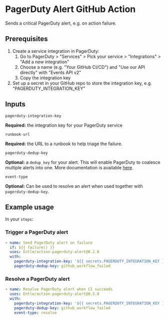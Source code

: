 # PagerDuty Alert GitHub Action
Sends a critical PagerDuty alert, e.g. on action failure.

## Prerequisites

1. Create a service integration in PagerDuty:
    1. Go to PagerDuty > "Services" > Pick your service > "Integrations" > "Add a new integration"
    2. Choose a name (e.g. "Your GitHub CI/CD") and "Use our API directly" with "Events API v2"
    3. Copy the integration key
2. Set up a secret in your GitHub repo to store the integration key, e.g. "PAGERDUTY_INTEGRATION_KEY"

## Inputs

`pagerduty-integration-key`

**Required:** the integration key for your PagerDuty service

`runbook-url`

**Required:** the URL to a runbook to help triage the failure.

`pagerduty-dedup-key`

**Optional:** a `dedup_key` for your alert. This will enable PagerDuty to coalesce multiple alerts into one.
More documentation is available [here](https://developer.pagerduty.com/docs/events-api-v2/trigger-events/).

`event-type`

**Optional:** Can be used to resolve an alert when used together with `pagerduty-dedup-key`.

## Example usage

In your `steps`:

### Trigger a PagerDuty alert

```yaml
- name: Send PagerDuty alert on failure
  if: ${{ failure() }}
  uses: Entle/action-pagerduty-alert@0.2.0
  with:
    pagerduty-integration-key: '${{ secrets.PAGERDUTY_INTEGRATION_KEY }}'
    pagerduty-dedup-key: github_workflow_failed
```

### Resolve a PagerDuty alert

```yaml
- name: Resolve PagerDuty alert when CI succeeds
  uses: Entle/action-pagerduty-alert@0.5.0
  with:
    pagerduty-integration-key: '${{ secrets.PAGERDUTY_INTEGRATION_KEY }}'
    pagerduty-dedup-key: github_workflow_failed
    event-type: resolve
```
